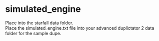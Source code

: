 # simulated_engine

Place into the starfall data folder.  
Place the simulated_engine.txt file into your advanced duplictator 2 data folder for the sample dupe.  

